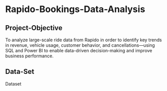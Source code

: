 # Rapido-Bookings-Data-Analysis
## Project-Objective
To analyze large-scale ride data from Rapido in order to identify key trends in revenue, vehicle usage, customer behavior, and cancellations—using SQL and Power BI to enable data-driven decision-making and improve business performance.
## Data-Set
<a herf="https://github.com/HariMakineedi/Rapido-Bookings-Data-Analysis/blob/main/Rapido-Bookings-Data.xlsx">Dataset</a>
